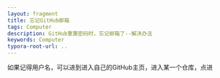 ```yaml
---
layout: fragment
title: 忘记GitHub邮箱
tags: Computer
description: GitHub重置密码时，忘记邮箱了--解决办法
keywords: Computer
typora-root-url: ..
---
```

如果记得用户名，可以进到进入自己的GitHub主页，进入某一个仓库，点进
<!--stackedit_data:
eyJoaXN0b3J5IjpbOTY3ODk2NjY4XX0=
-->